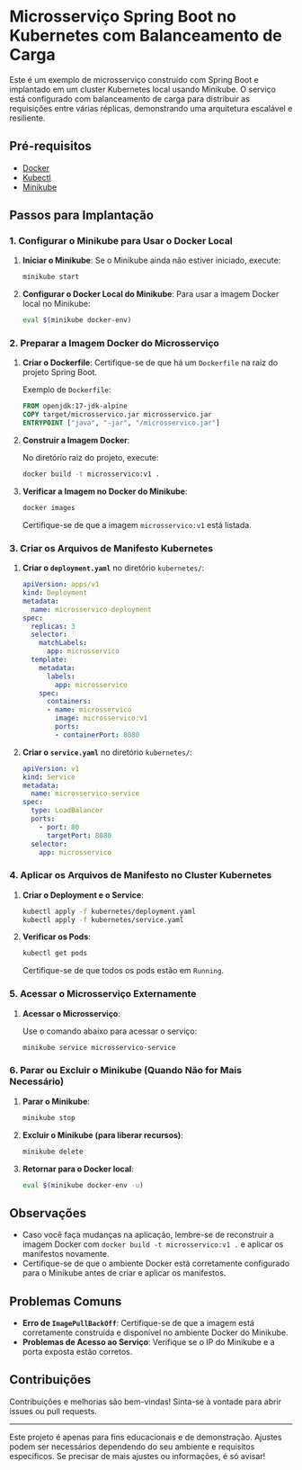 # Microsserviço Spring Boot no Kubernetes com Balanceamento de Carga

Este é um exemplo de microsserviço construído com Spring Boot e implantado em um cluster Kubernetes local usando Minikube. O serviço está configurado com balanceamento de carga para distribuir as requisições entre várias réplicas, demonstrando uma arquitetura escalável e resiliente.

## Pré-requisitos

- [Docker](https://docs.docker.com/get-docker/)
- [Kubectl](https://kubernetes.io/docs/tasks/tools/install-kubectl/)
- [Minikube](https://minikube.sigs.k8s.io/docs/start/)

## Passos para Implantação

### 1. Configurar o Minikube para Usar o Docker Local

1. **Iniciar o Minikube**: Se o Minikube ainda não estiver iniciado, execute:

    ```bash
    minikube start
    ```

2. **Configurar o Docker Local do Minikube**: Para usar a imagem Docker local no Minikube:

    ```bash
    eval $(minikube docker-env)
    ```


### 2. Preparar a Imagem Docker do Microsserviço

1. **Criar o Dockerfile**: Certifique-se de que há um `Dockerfile` na raiz do projeto Spring Boot.

    Exemplo de `Dockerfile`:

    ```dockerfile
    FROM openjdk:17-jdk-alpine
    COPY target/microsservico.jar microsservico.jar
    ENTRYPOINT ["java", "-jar", "/microsservico.jar"]
    ```

2. **Construir a Imagem Docker**:

    No diretório raiz do projeto, execute:

    ```bash
    docker build -t microsservico:v1 .
    ```

3. **Verificar a Imagem no Docker do Minikube**:

    ```bash
    docker images
    ```

   Certifique-se de que a imagem `microsservico:v1` está listada.

### 3. Criar os Arquivos de Manifesto Kubernetes

1. **Criar o `deployment.yaml`** no diretório `kubernetes/`:

    ```yaml
    apiVersion: apps/v1
    kind: Deployment
    metadata:
      name: microsservico-deployment
    spec:
      replicas: 3
      selector:
        matchLabels:
          app: microsservico
      template:
        metadata:
          labels:
            app: microsservico
        spec:
          containers:
          - name: microsservico
            image: microsservico:v1
            ports:
            - containerPort: 8080
    ```

2. **Criar o `service.yaml`** no diretório `kubernetes/`:

    ```yaml
    apiVersion: v1
    kind: Service
    metadata:
      name: microsservico-service
    spec:
      type: LoadBalancer
      ports:
        - port: 80
          targetPort: 8080
      selector:
        app: microsservico
    ```

### 4. Aplicar os Arquivos de Manifesto no Cluster Kubernetes

1. **Criar o Deployment e o Service**:

    ```bash
    kubectl apply -f kubernetes/deployment.yaml
    kubectl apply -f kubernetes/service.yaml
    ```

2. **Verificar os Pods**:

    ```bash
    kubectl get pods
    ```

    Certifique-se de que todos os pods estão em `Running`.

### 5. Acessar o Microsserviço Externamente

1. **Acessar o Microsserviço**:

    Use o comando abaixo para acessar o serviço:

    ```bash
    minikube service microsservico-service
    ```

### 6. Parar ou Excluir o Minikube (Quando Não for Mais Necessário)

1. **Parar o Minikube**:

    ```bash
    minikube stop
    ```

2. **Excluir o Minikube (para liberar recursos)**:

    ```bash
    minikube delete
    ```

3. **Retornar para o Docker local**:

    ```bash
    eval $(minikube docker-env -u)
    ```

## Observações

- Caso você faça mudanças na aplicação, lembre-se de reconstruir a imagem Docker com `docker build -t microsservico:v1 .` e aplicar os manifestos novamente.
- Certifique-se de que o ambiente Docker está corretamente configurado para o Minikube antes de criar e aplicar os manifestos.

## Problemas Comuns

- **Erro de `ImagePullBackOff`**: Certifique-se de que a imagem está corretamente construída e disponível no ambiente Docker do Minikube.
- **Problemas de Acesso ao Serviço**: Verifique se o IP do Minikube e a porta exposta estão corretos.

## Contribuições

Contribuições e melhorias são bem-vindas! Sinta-se à vontade para abrir issues ou pull requests.

---

Este projeto é apenas para fins educacionais e de demonstração. Ajustes podem ser necessários dependendo do seu ambiente e requisitos específicos.
Se precisar de mais ajustes ou informações, é só avisar!